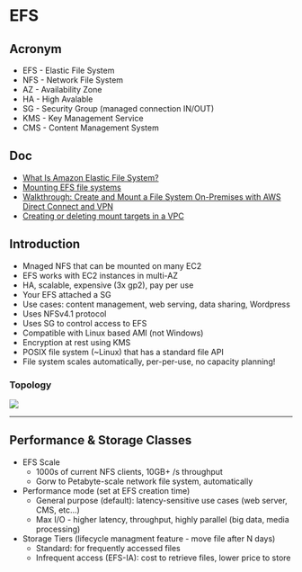 # EFS

## Acronym
* EFS - Elastic File System
* NFS - Network File System
* AZ - Availability Zone
* HA - High Avalable
* SG - Security Group (managed connection IN/OUT)
* KMS - Key Management Service
* CMS - Content Management System

## Doc
* [What Is Amazon Elastic File System?](https://docs.aws.amazon.com/efs/latest/ug/whatisefs.html)
* [Mounting EFS file systems](https://docs.aws.amazon.com/efs/latest/ug/mounting-fs.html#mounting-fs-mount-cmd)
* [Walkthrough: Create and Mount a File System On-Premises with AWS Direct Connect and VPN](https://docs.aws.amazon.com/efs/latest/ug/efs-onpremises.html)
* [Creating or deleting mount targets in a VPC](https://docs.aws.amazon.com/efs/latest/ug/manage-fs-access-create-delete-mount-targets.html)

## Introduction
* Mnaged NFS that can be mounted on many EC2
* EFS works with EC2 instances in multi-AZ
* HA, scalable, expensive (3x gp2), pay per use
* Your EFS attached a SG
* Use cases: content management, web serving, data sharing, Wordpress
* Uses NFSv4.1 protocol
* Uses SG to control access to EFS
* Compatible with Linux based AMI (not Windows)
* Encryption at rest using KMS
* POSIX file system (~Linux) that has a standard file API
* File system scales automatically, per-per-use, no capacity planning!

### Topology
[<img src="https://i.imgur.com/XH08jaf.png">](https://i.imgur.com/XH08jaf.png)

---

## Performance & Storage Classes
* EFS Scale
    * 1000s of current NFS clients, 10GB+ /s throughput
    * Gorw to Petabyte-scale network file system, automatically
* Performance mode (set at EFS creation time)
    * General purpose (default): latency-sensitive use cases (web server, CMS, etc...)
    * Max I/O - higher latency, throughput, highly parallel (big data, media processing)
* Storage Tiers (lifecycle managment feature - move file after N days)
    * Standard: for frequently accessed files
    * Infrequent access (EFS-IA): cost to retrieve files, lower price to store
